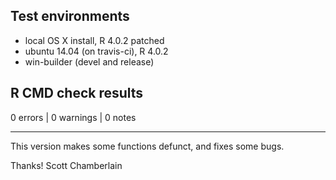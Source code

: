 ## Test environments

* local OS X install, R 4.0.2 patched
* ubuntu 14.04 (on travis-ci), R 4.0.2 
* win-builder (devel and release)

## R CMD check results

0 errors | 0 warnings | 0 notes

------

This version makes some functions defunct, and fixes some bugs.

Thanks!
Scott Chamberlain
